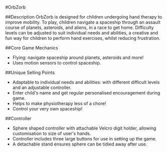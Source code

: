 #OrbZorb

##Description 
OrbZorb is designed for children undergoing hand therapy to improve mobility. To play, children navigate a spaceship through an assault course of planets, asteroids, and aliens, in a race to get home. Difficulty levels can be adjusted to suit individual needs and abilities, a creative and fun way for children to perform hand exercises, whilst reducing frustration. 

##Core Game Mechanics
- Flying: navigate spaceship around planets, asteroids and more!
- Uses motion sensors to control spaceship.

##Unique Selling Points
- Adaptable to individual needs and abilities: with different difficult levels and an adjustable controller.
- Enter child's name and get regular personalised encouragement during game.
- Helps to make physiotherapy less of a chore!
- Control your very own spaceship!

##Controller 

- Sphere shaped controller with attachable Velcro digit holder, allowing customisation to size of user's hands. 
- Controller includes three large buttons for use in setting up the game. 
- A detachable stand ensures sphere can be tidied away after use. 
